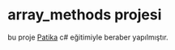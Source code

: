 # array_methods projesi
bu proje [Patika](https://www.patika.dev) c# eğitimiyle beraber yapılmıştır.
